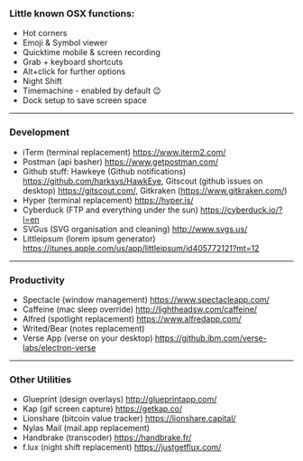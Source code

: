 ### Little known OSX functions:
- Hot corners
- Emoji & Symbol viewer
- Quicktime mobile & screen recording
- Grab + keyboard shortcuts
- Alt+click for further options
- Night Shift
- Timemachine - enabled by default :wink:
- Dock setup to save screen space

---

### Development

- iTerm (terminal replacement) https://www.iterm2.com/
- Postman (api basher) https://www.getpostman.com/
- Github stuff: Hawkeye (Github notifications) https://github.com/harksys/HawkEye, Gitscout (github issues on desktop) https://gitscout.com/, Gitkraken (https://www.gitkraken.com/)
- Hyper (terminal replacement) https://hyper.is/
- Cyberduck (FTP and everything under the sun) https://cyberduck.io/?l=en
- SVGus (SVG organisation and cleaning) http://www.svgs.us/
- Littleipsum (lorem ipsum generator) https://itunes.apple.com/us/app/littleipsum/id405772121?mt=12

---

### Productivity

- Spectacle (window management) https://www.spectacleapp.com/
- Caffeine (mac sleep override) http://lightheadsw.com/caffeine/
- Alfred (spotlight replacement) https://www.alfredapp.com/
- Writed/Bear (notes replacement)
- Verse App (verse on your desktop) https://github.ibm.com/verse-labs/electron-verse

---

### Other Utilities

- Glueprint (design overlays) http://glueprintapp.com/
- Kap (gif screen capture) https://getkap.co/
- Lionshare (bitcoin value tracker) https://lionshare.capital/
- Nylas Mail (mail.app replacement)
- Handbrake (transcoder) https://handbrake.fr/
- f.lux (night shift replacement) https://justgetflux.com/
